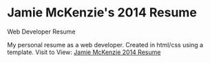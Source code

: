 Jamie McKenzie's 2014 Resume
======

Web Developer Resume

My personal resume as a web developer. Created in html/css using a template.
Visit to View: [Jamie McKenzie 2014 Resume](http://jamiemckenzie.github.com)

